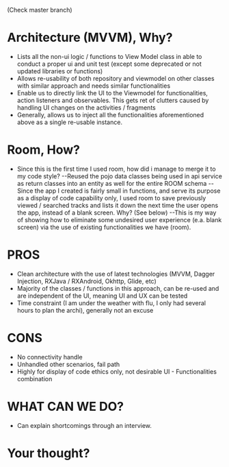 (Check master branch)

# Architecture (MVVM), Why?

  - Lists all the non-ui logic / functions to View Model class in able to conduct a proper ui and unit test (except some deprecated or not updated libraries or functions)
  - Allows re-usability of both repository and viewmodel on other classes with similar approach and needs similar functionalities
  - Enable us to directly link the UI to the Viewmodel for functionalities, action listeners and observables. This gets ret of clutters caused by handling UI changes on the activities / fragments
  - Generally, allows us to inject all the functionalities aforementioned above as a single re-usable instance.

# Room, How?

- Since this is the first time I used room, how did i manage to merge it to my code style?
--Reused the pojo data classes being used in api service as return classes into an entity as well for the entire ROOM schema
--Since the app I created is fairly small in functions, and serve its purpose as a display of code capability only, I used room to save previously viewed / searched tracks and lists it down the next time the user opens the app, instead of a blank screen. Why? (See below)
--This is my way of showing how to eliminate some undesired user experience (e.a. blank screen) via the use of existing functionalities we have (room).

# PROS

- Clean architecture with the use of latest technologies (MVVM, Dagger Injection, RXJava / RXAndroid, Okhttp, Glide, etc)
- Majority of the classes / functions in this approach, can be re-used and are independent of the UI, meaning UI and UX can be tested
- Time constraint (I am under the weather with flu, I only had several hours to plan the archi), generally not an excuse
 

# CONS

- No connectivity handle
- Unhandled other scenarios, fail path
- Highly for display of code ethics only, not desirable UI - Functionalities combination

# WHAT CAN WE DO?

- Can explain shortcomings through an interview.


# Your thought?
